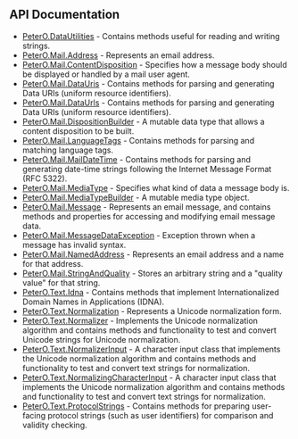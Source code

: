 ## API Documentation

 * [PeterO.DataUtilities](PeterO.DataUtilities.md) - Contains methods useful for reading and writing strings.
 * [PeterO.Mail.Address](PeterO.Mail.Address.md) - Represents an email address.
 * [PeterO.Mail.ContentDisposition](PeterO.Mail.ContentDisposition.md) -
Specifies how a message body should be displayed or handled by a mail       user agent.
 * [PeterO.Mail.DataUris](PeterO.Mail.DataUris.md) - Contains methods for parsing and generating Data URIs (uniform resource       identifiers).
 * [PeterO.Mail.DataUrls](PeterO.Mail.DataUrls.md) - Contains methods for parsing and generating Data URIs (uniform resource       identifiers).
 * [PeterO.Mail.DispositionBuilder](PeterO.Mail.DispositionBuilder.md) - A mutable data type that allows a content disposition to be built.
 * [PeterO.Mail.LanguageTags](PeterO.Mail.LanguageTags.md) - Contains methods for parsing and matching language tags.
 * [PeterO.Mail.MailDateTime](PeterO.Mail.MailDateTime.md) - Contains methods for parsing and generating date-time strings following       the Internet Message Format (RFC 5322).
 * [PeterO.Mail.MediaType](PeterO.Mail.MediaType.md) -
Specifies what kind of data a message body is.
 * [PeterO.Mail.MediaTypeBuilder](PeterO.Mail.MediaTypeBuilder.md) - A mutable media type object.
 * [PeterO.Mail.Message](PeterO.Mail.Message.md) -
Represents an email message, and contains methods and properties for         accessing and modifying email message data.
 * [PeterO.Mail.MessageDataException](PeterO.Mail.MessageDataException.md) - Exception thrown when a message has invalid syntax.
 * [PeterO.Mail.NamedAddress](PeterO.Mail.NamedAddress.md) - Represents an email address and a name for that address.
 * [PeterO.Mail.StringAndQuality](PeterO.Mail.StringAndQuality.md) - Stores an arbitrary string and a "quality value" for that string.
 * [PeterO.Text.Idna](PeterO.Text.Idna.md) -
Contains methods that implement Internationalized Domain Names in         Applications (IDNA).
 * [PeterO.Text.Normalization](PeterO.Text.Normalization.md) - Represents a Unicode normalization form.
 * [PeterO.Text.Normalizer](PeterO.Text.Normalizer.md) -
Implements the Unicode normalization algorithm and contains methods and         functionality to test and convert Unicode strings for Unicode         normalization.
 * [PeterO.Text.NormalizerInput](PeterO.Text.NormalizerInput.md) -
A character input class that implements the Unicode normalization         algorithm and contains methods and functionality to test and convert         text strings for normalization.
 * [PeterO.Text.NormalizingCharacterInput](PeterO.Text.NormalizingCharacterInput.md) -
A character input class that implements the Unicode normalization         algorithm and contains methods and functionality to test and convert         text strings for normalization.
 * [PeterO.Text.ProtocolStrings](PeterO.Text.ProtocolStrings.md) - Contains methods for preparing user-facing protocol strings (such as user identifiers) for comparison and validity checking.

